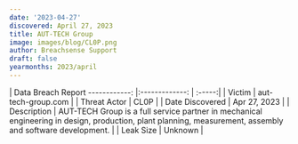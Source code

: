 ```yaml
---
date: '2023-04-27'
discovered: April 27, 2023
title: AUT-TECH Group
image: images/blog/CL0P.png
author: Breachsense Support
draft: false
yearmonths: 2023/april
---
```



| Data Breach Report
------------:     |:-------------:    | :-----:|
| Victim      | aut-tech-group.com      | 
| Threat Actor      | CL0P      | 
| Date Discovered      | Apr 27, 2023      | 
| Description      | AUT-TECH Group is a full service partner in mechanical engineering in design, production, plant planning, measurement, assembly and software development.      | 
| Leak Size      | Unknown      | 

